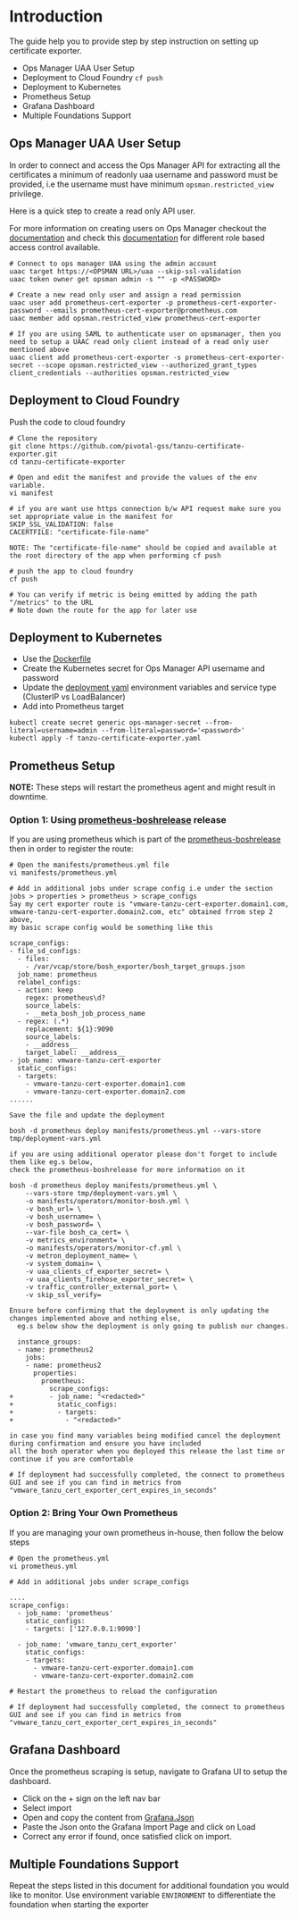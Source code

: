 # Introduction

The guide help you to provide step by step instruction on setting up certificate exporter.

* Ops Manager UAA User Setup
* Deployment to Cloud Foundry `cf push`
* Deployment to Kubernetes
* Prometheus Setup
* Grafana Dashboard
* Multiple Foundations Support

## Ops Manager UAA User Setup

In order to connect and access the Ops Manager API for extracting all the certificates a minimum of readonly uaa username
and password must be provided, i.e the username must have minimum `opsman.restricted_view` privilege.

Here is a quick step to create a read only API user.

For more information on creating users on Ops Manager checkout the [documentation](https://docs.pivotal.io/pivotalcf/2-6/customizing/opsman-users.html) and check
this [documentation](https://docs.pivotal.io/pivotalcf/2-6/opsguide/config-rbac.html) for different role based access control available.

```
# Connect to ops manager UAA using the admin account
uaac target https://<OPSMAN URL>/uaa --skip-ssl-validation
uaac token owner get opsman admin -s "" -p <PASSWORD>

# Create a new read only user and assign a read permission
uaac user add prometheus-cert-exporter -p prometheus-cert-exporter-password --emails prometheus-cert-exporter@prometheus.com
uaac member add opsman.restricted_view prometheus-cert-exporter

# If you are using SAML to authenticate user on opsmanager, then you need to setup a UAAC read only client instead of a read only user mentioned above
uaac client add prometheus-cert-exporter -s prometheus-cert-exporter-secret --scope opsman.restricted_view --authorized_grant_types client_credentials --authorities opsman.restricted_view
```

## Deployment to Cloud Foundry

Push the code to cloud foundry

```
# Clone the repository
git clone https://github.com/pivotal-gss/tanzu-certificate-exporter.git
cd tanzu-certificate-exporter

# Open and edit the manifest and provide the values of the env variable.
vi manifest

# if you are want use https connection b/w API request make sure you set appropriate value in the manifest for
SKIP_SSL_VALIDATION: false
CACERTFILE: "certificate-file-name"

NOTE: The "certificate-file-name" should be copied and available at the root directory of the app when performing cf push

# push the app to cloud foundry
cf push

# You can verify if metric is being emitted by adding the path "/metrics" to the URL
# Note down the route for the app for later use
```

## Deployment to Kubernetes

+ Use the [Dockerfile](./Dockerfile)
+ Create the Kubernetes secret for Ops Manager API username and password
+ Update the [deployment yaml](deployments/kubernetes/tanzu-certificate-exporter.yaml) environment variables and service type (ClusterIP vs LoadBalancer)
+ Add into Prometheus target

```
kubectl create secret generic ops-manager-secret --from-literal=username=admin --from-literal=password='<password>'
kubectl apply -f tanzu-certificate-exporter.yaml
```

## Prometheus Setup

**NOTE:** These steps will restart the prometheus agent and might result in downtime.

### Option 1: Using [prometheus-boshrelease](https://github.com/bosh-prometheus/prometheus-boshrelease) release

If you are using prometheus which is part of the [prometheus-boshrelease](https://github.com/bosh-prometheus/prometheus-boshrelease) then in order to register the route:

```
# Open the manifests/prometheus.yml file
vi manifests/prometheus.yml

# Add in additional jobs under scrape config i.e under the section jobs > properties > prometheus > scrape_configs
Say my cert exporter route is "vmware-tanzu-cert-exporter.domain1.com, vmware-tanzu-cert-exporter.domain2.com, etc" obtained frrom step 2 above,
my basic scrape config would be something like this

scrape_configs:
- file_sd_configs:
  - files:
    - /var/vcap/store/bosh_exporter/bosh_target_groups.json
  job_name: prometheus
  relabel_configs:
  - action: keep
    regex: prometheus\d?
    source_labels:
    - __meta_bosh_job_process_name
  - regex: (.*)
    replacement: ${1}:9090
    source_labels:
    - __address__
    target_label: __address__
- job_name: vmware-tanzu-cert-exporter
  static_configs:
  - targets:
    - vmware-tanzu-cert-exporter.domain1.com
    - vmware-tanzu-cert-exporter.domain2.com
......

Save the file and update the deployment

bosh -d prometheus deploy manifests/prometheus.yml --vars-store tmp/deployment-vars.yml

if you are using additional operator please don't forget to include them like eg.s below,
check the prometheus-boshrelease for more information on it

bosh -d prometheus deploy manifests/prometheus.yml \
    --vars-store tmp/deployment-vars.yml \
    -o manifests/operators/monitor-bosh.yml \
    -v bosh_url= \
    -v bosh_username= \
    -v bosh_password= \
    --var-file bosh_ca_cert= \
    -v metrics_environment= \
    -o manifests/operators/monitor-cf.yml \
    -v metron_deployment_name= \
    -v system_domain= \
    -v uaa_clients_cf_exporter_secret= \
    -v uaa_clients_firehose_exporter_secret= \
    -v traffic_controller_external_port= \
    -v skip_ssl_verify=

Ensure before confirming that the deployment is only updating the changes implemented above and nothing else,
  eg.s below show the deployment is only going to publish our changes.

  instance_groups:
  - name: prometheus2
    jobs:
    - name: prometheus2
      properties:
        prometheus:
          scrape_configs:
+         - job_name: "<redacted>"
+           static_configs:
+           - targets:
+             - "<redacted>"

in case you find many variables being modified cancel the deployment during confirmation and ensure you have included
all the bosh operator when you deployed this release the last time or continue if you are comfortable

# If deployment had successfully completed, the connect to prometheus GUI and see if you can find in metrics from
"vmware_tanzu_cert_exporter_cert_expires_in_seconds"
```

### Option 2: Bring Your Own Prometheus

If you are managing your own prometheus in-house, then follow the below steps

```
# Open the prometheus.yml
vi prometheus.yml

# Add in additional jobs under scrape_configs

....
scrape_configs:
  - job_name: 'prometheus'
    static_configs:
    - targets: ['127.0.0.1:9090']

  - job_name: 'vmware_tanzu_cert_exporter'
    static_configs:
    - targets:
      - vmware-tanzu-cert-exporter.domain1.com
      - vmware-tanzu-cert-exporter.domain2.com

# Restart the prometheus to reload the configuration

# If deployment had successfully completed, the connect to prometheus GUI and see if you can find in metrics from
"vmware_tanzu_cert_exporter_cert_expires_in_seconds"
```

## Grafana Dashboard

Once the prometheus scraping is setup, navigate to Grafana UI to setup the dashboard.

+ Click on the + sign on the left nav bar
+ Select import
+ Open and copy the content from [Grafana.Json](https://github.com/pivotal-gss/tanzu-certificate-exporter/blob/master/resources/Grafana.json)
+ Paste the Json onto the Grafana Import Page and click on Load
+ Correct any error if found, once satisfied click on import.

## Multiple Foundations Support

Repeat the steps listed in this document for additional foundation you would like to monitor. Use environment variable `ENVIRONMENT` to differentiate the foundation when starting the exporter
